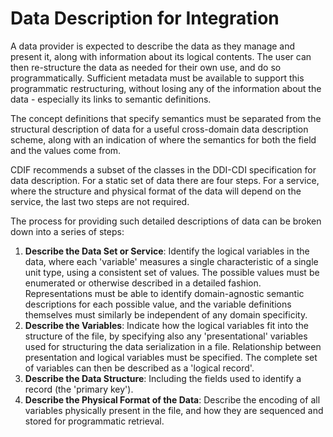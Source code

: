 # Data Description for Integration

A data provider is expected to describe the data as they manage and present it, along with information about its logical contents. The user can then re-structure the data as needed for their own use, and do so programmatically. Sufficient metadata must be available to support this programmatic restructuring, without losing any of the information about the data - especially its links to semantic definitions.

The concept definitions that specify semantics must be separated from the structural description of data for a useful cross-domain data description scheme, along with an indication of where the semantics for both the field and the values come from. 

CDIF recommends a subset of the classes in the DDI-CDI specification for data description.  For a static set of data there are four steps. For a service, where the structure and physical format of the data will depend on the service, the last two steps are not required.

The process for providing such detailed descriptions of data can be broken down into a series of steps:
1. **Describe the Data Set or Service**: Identify the logical variables in the data, where each 'variable' measures a single characteristic of a single unit type, using a consistent set of values. The possible values must be enumerated or otherwise described in a detailed fashion. Representations must be able to identify domain-agnostic semantic descriptions for each possible value, and the variable definitions themselves must similarly be independent of any domain specificity.
2. **Describe the Variables**: Indicate how the logical variables fit into the structure of the file, by specifying also any 'presentational' variables used for structuring the data serialization in a file. Relationship between presentation and logical variables must be specified. The complete set of variables can then be described as a 'logical record'.
3. **Describe the Data Structure**: Including the fields used to identify a record (the 'primary key').
4. **Describe the Physical Format of the Data**: Describe the encoding of all variables physically present in the file, and how they are sequenced and stored for programmatic retrieval.


 

